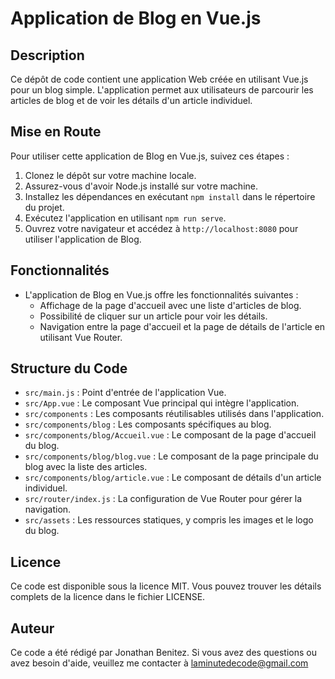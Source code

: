 # Application de Blog en Vue.js

## Description
Ce dépôt de code contient une application Web créée en utilisant Vue.js pour un blog simple. L'application permet aux utilisateurs de parcourir les articles de blog et de voir les détails d'un article individuel.

## Mise en Route
Pour utiliser cette application de Blog en Vue.js, suivez ces étapes :

1. Clonez le dépôt sur votre machine locale.
2. Assurez-vous d'avoir Node.js installé sur votre machine.
3. Installez les dépendances en exécutant `npm install` dans le répertoire du projet.
4. Exécutez l'application en utilisant `npm run serve`.
5. Ouvrez votre navigateur et accédez à `http://localhost:8080` pour utiliser l'application de Blog.

## Fonctionnalités
- L'application de Blog en Vue.js offre les fonctionnalités suivantes :
  - Affichage de la page d'accueil avec une liste d'articles de blog.
  - Possibilité de cliquer sur un article pour voir les détails.
  - Navigation entre la page d'accueil et la page de détails de l'article en utilisant Vue Router.

## Structure du Code
- `src/main.js` : Point d'entrée de l'application Vue.
- `src/App.vue` : Le composant Vue principal qui intègre l'application.
- `src/components` : Les composants réutilisables utilisés dans l'application.
- `src/components/blog` : Les composants spécifiques au blog.
- `src/components/blog/Accueil.vue` : Le composant de la page d'accueil du blog.
- `src/components/blog/blog.vue` : Le composant de la page principale du blog avec la liste des articles.
- `src/components/blog/article.vue` : Le composant de détails d'un article individuel.
- `src/router/index.js` : La configuration de Vue Router pour gérer la navigation.
- `src/assets` : Les ressources statiques, y compris les images et le logo du blog.

## Licence
Ce code est disponible sous la licence MIT. Vous pouvez trouver les détails complets de la licence dans le fichier LICENSE.

## Auteur
Ce code a été rédigé par Jonathan Benitez. Si vous avez des questions ou avez besoin d'aide, veuillez me contacter à laminutedecode@gmail.com
